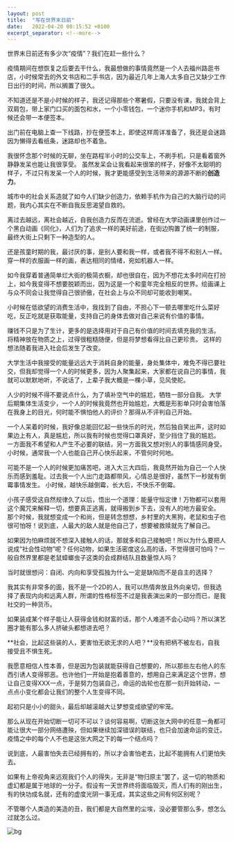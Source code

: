 ```yaml
---
layout: post
title:  "写在世界末日前"
date:   2022-04-20 00:15:52 +0100
excerpt_separator: <!--more-->
---
```


世界末日前还有多少次“疫情”？我们在赶一些什么？

疫情期间在想恢复之后要去干什么，我最想做的事情竟然是一个人去福州路逛书店，小时候常去的外文书店和二手书店，因为最近几年上海人太多自己又缺少工作日出行的时间，所以搁置了很久。

不知道还是不是小时候的样子，我还记得那些个寒暑假，只要没有课，我就会背上双肩包，带上家门口买的面包和水，一个小零钱包，一个迷你手机和MP3，有时候还会带一本便签本。


<!--more-->

出门前在电脑上查一下线路，抄在便签本上，即使这样周详准备了，我还是会迷路因为懒得去看纸条，迷路却也不着急。


我很怀念那个时候的无聊，坐在路程半小时的公交车上，不刷手机，只是看着窗外静静发呆也能让我很享受。
虽然发呆会让我看起来很笨的样子，好像不太聪明的样子，不过只有发呆一个人的时候，我才更能感受到生活带来的源源不断的**创造力**。

城市中的社会关系造就了如今人们缺少创造力，依赖手机作为自己的大脑行动的问题，我内心其实在不断自我反思渴望自救的。

离过去越远，离社会越近，自我创造力反而在流逝。曾经在大学动画课里创作过一个黑白动画《同化》，人们为了追求一样的美好前途，在街边购置了统一的制服，最终大街上只剩下一种造型的人。

还是孩童时期的我，最讨厌的事，是别人要和我一样，或者我不得不和别人一样。穿一样的衣服画一样的画，表达相同的情绪，宛如机器人一样。

如今我穿着普通简单烂大街的极简衣橱，却也很自在，因为不想花太多时间在打扮上，如今我变得不想要脱颖而出，因为这是一个和童年完全相反的世界。绘画课上与众不同会让我觉得自己很骄傲，在社会上与众不同却可能收到嘲笑。

小时候在低欲望的消费生活中，我找到了自由，不担心下一顿去哪里吃什么菜好吃，反正吃就是获取能量，支持自己的身体去做对自己来说有价值的事情。

赚钱不只是为了生计，更多的是选择用对于自己有价值的时间去填充我的生活。
将精神放在物质之上，过得很粗糙随便，但是将梦想看得比自己更珍贵。
这样的想法随着我进入社会后发生了改变。

大学生活中我接受的能量远远大于消耗自身的能量，身处集体中，难免不得已要社交，但我却觉得一个人的时候更多，因为人聚集起来，大家都在说自己的事情，我就可以默默地听，不说话了，上辈子我大概是一棵小草，见风使舵。

人少的时候不得不要说点什么，为了填补空气中的尴尬，牺牲一部分自我。
大学后期集体生活变少，一个人的时候我竟然也开始尴尬，大概是形影单只时会害怕落在我身上的目光，何时能不惧怕他人的评价？那得从不评判自己开始。

一个人呆着的时候，我好像总能回忆起一些快乐的时光，然后独自笑出声，这时如果边上有人，真是尴尬，所以我有时候也觉得口罩真好，至少挡住了我的尴尬。
一方面我不希望和人产生不必要的联结，另一方面我又想对别人的事情感同身受。
小时候，通常我一个人也能自己开心快乐起来，不管何时何地。

可能不是一个人的时候更加痛苦吧，进入大三大四后，我竟然开始为自己一个人快乐而感到羞耻。过去我一个人出门走路都带风，心情总是很好，虽然下一秒就有倒霉事情发生。
小时候，越快乐越倒霉，长大后，不快乐不倒霉。

小孩子感受这自然规律久了以后，悟出一个道理：能量守恒定律！万物都可以套用这个魔咒来解释一切，想要真正逃离，就得搬到乡下去，没有人的地方最安全。
那个时候，我就想变成一个和尚，但是转念想想，乡村里的大黑狗，老鼠和虫子也很可怕呀！说到底，人最大的敌人就是他自己了，想要被救赎就先了解自己。

如果因为怕麻烦就不想深入接触人的话，那就多和自己接触吧！所以为什么要把人说成“社会性动物”呢？任何动物，如果生活密度这么高的话，不觉得很可怕吗？一般自然界里都是老鼠蟑螂虫子这类的会成群结队且数量惊人吗？

当时就很想问：自闭、内向和享受孤独为什么一定是缺陷而不是自主的选择？

我其实有非常多的面，我不是一个2D的人，我可以热情奔放且外向亲切，但我选择了表现内向和远离人群，所谓的性格标签不过是我表演出来的一部分而已，是我社交的一种货币。

如果装成某个样子能让人获得金钱和财富的话，那个人难道不会心动吗？所以演艺圈才能有那么多人挤破头都想进去吧？

**社会，比起这些装的人，更害怕无欲无求的人吧？**没有把柄不被左右，自我接受且不惧生死。

我愿意相信人性本善，但是因为包装就能获得自己想要的，所以那些左右他人的东西引诱人变得邪恶。也许他们一开始是抱着善意的，想用自己来满足这个世界，想让自己变得XXX一点，于是努力包装自己，命运的齿轮也在那一刻开始转动，一点点小变化都会让我们的整个人生变得不同。

起初只是小小的甜头，最后却越滚越大让梦想变成欲望的牢笼。

那么从现在开始切断一切可不可以？谈何容易啊，切断这张大网中的任意一角都可能让很大一部分网络遭殃，但如果继续加深错误的联结，也只会加速命运的变迁。疫情之中的每个人不也是这张大网之下的每一个结点吗？

说到底，人最害怕失去已经拥有的，所以才会害怕老去，比起不能拥有人们更怕失去。

如果有上帝视角来远观我们个人的得失，无非是“物归原主”罢了，这一切的物质和虚幻都是属于地球的一分子。假设有一天世界终将面临毁灭，而人们有的刚出生，有的快功成名就，还有的虚度光阴一事无成，其实这些之间有何区别呢？

不管哪个人类造的美造的丑，我们都是大自然里的尘埃，没必要管那么多，想怎么过就怎么过。


![bg](https://blog.dosth.cool/assets/img/end.png)
